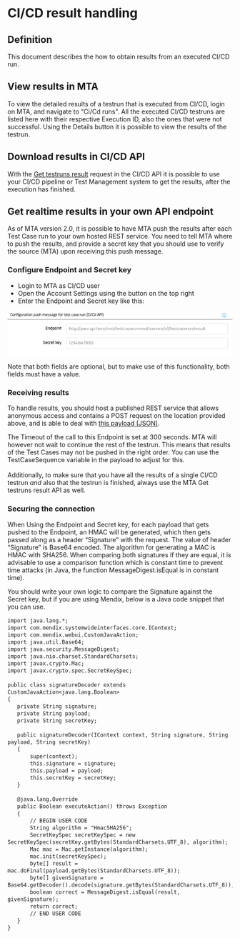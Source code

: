 # CI/CD result handling

## Definition

This document describes the how to obtain results from an executed CI/CD run.

## View results in MTA 
To view the detailed results of a testrun that is executed from CI/CD, login on MTA, and navigate to "Ci/Cd runs". All the executed CI/CD testruns are listed here with their respective Execution ID, also the ones that were not successful. 
Using the Details button it is possible to view the results of the testrun.

## Download results in CI/CD API
With the [Get testruns result](cicd-config#get-testrunsresult) request in the CI/CD API it is possible to use your CI/CD pipeline or Test Management system to get the results, after the execution has finished.

## Get realtime results in your own API endpoint
As of MTA version 2.0, it is possible to have MTA push the results after each Test Case run to your own hosted REST service. You need to tell MTA where to push the results, and provide a secret key that you should use to verify the source (MTA) upon receiving this push message.  

### Configure Endpoint and Secret key
- Login to MTA as CI/CD user
- Open the Account Settings using the <i class="fal fa-user-circle"></i> button on the top right
- Enter the Endpoint and Secret key like this:

![Example config](images/cicd-result.png)

Note that both fields are optional, but to make use of this functionality, both fields must have a value.

### Receiving results

To handle results, you should host a published REST service that allows anonymous access and contains a POST request on the location provided above, and is able to deal with [this payload (JSON)](images/example_testcaserun_result.js).

<i class="fa fa-exclamation-triangle"></i> The Timeout of the call to this Endpoint is set at 300 seconds. MTA will however not wait to continue the rest of the testrun. This means that results of the Test Cases may not be pushed in the right order. You can use the TestCaseSequence variable in the payload to adjust for this.
<br/><br/>
Additionally, to make sure that you have all the results of a single CI/CD testrun <i>and</i> also that the testrun is finished, always use the MTA Get testruns result API as well.

### Securing the connection

When Using the Endpoint and Secret key, for each payload that gets pushed to the Endpoint, an HMAC will be generated, which then gets passed along as a header “Signature” with the request. The value of header “Signature” is Base64 encoded. The algorithm for generating a MAC is HMAC with SHA256. When comparing both signatures if they are equal, it is advisable to use a comparison function which is constant time to prevent time attacks (in Java, the function MessageDigest.isEqual is in constant time).

You should write your own logic to compare the Signature against the Secret key, but if you are using Mendix, below is a Java code snippet that you can use.
 ```
import java.lang.*;
import com.mendix.systemwideinterfaces.core.IContext;
import com.mendix.webui.CustomJavaAction;
import java.util.Base64;
import java.security.MessageDigest;
import java.nio.charset.StandardCharsets;
import javax.crypto.Mac;
import javax.crypto.spec.SecretKeySpec;

public class signatureDecoder extends CustomJavaAction<java.lang.Boolean>
{
	private String signature;
	private String payload;
	private String secretKey;

	public signatureDecoder(IContext context, String signature, String payload, String secretKey)
	{
		super(context);
		this.signature = signature;
		this.payload = payload;
		this.secretKey = secretKey;
	}

	@java.lang.Override
	public Boolean executeAction() throws Exception
	{
		// BEGIN USER CODE
        String algorithm = "HmacSHA256";
        SecretKeySpec secretKeySpec = new SecretKeySpec(secretKey.getBytes(StandardCharsets.UTF_8), algorithm);
        Mac mac = Mac.getInstance(algorithm);
        mac.init(secretKeySpec);
        byte[] result = mac.doFinal(payload.getBytes(StandardCharsets.UTF_8));
        byte[] givenSignature = Base64.getDecoder().decode(signature.getBytes(StandardCharsets.UTF_8));   
        boolean correct = MessageDigest.isEqual(result, givenSignature);
        return correct;
		// END USER CODE
	}
}
 ```